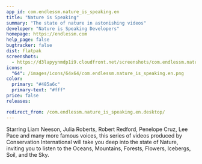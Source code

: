 ```yaml
---
app_id: com.endlessm.nature_is_speaking.en
title: "Nature is Speaking"
summary: "The state of nature in astonishing videos"
developer: "Nature is Speaking Developers"
homepage: https://endlessm.com
help_page: false
bugtracker: false
dist: flatpak
screenshots:
  - https://d3lapyynmdp1i9.cloudfront.net/screenshots/com.endlessm.nature_is_speaking.en/C/com.endlessm.nature_is_speaking.en-screenshot1.jpg
icons:
  "64": /images/icons/64x64/com.endlessm.nature_is_speaking.en.png
color:
  primary: "#485a6c"
  primary-text: "#fff"
price: false
releases:

redirect_from: /com.endlessm.nature_is_speaking.en.desktop/
---
```


<p>Starring Liam Neeson, Julia Roberts, Robert Redford, Penelope Cruz, Lee Pace and many more famous voices, this series of videos produced by Conservation International will take you deep into the state of Nature, inviting you to listen to the Oceans, Mountains, Forests, Flowers, Icebergs, Soil, and the Sky.</p>